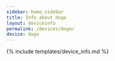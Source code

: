 ```yaml
---
sidebar: home_sidebar
title: Info about dogo
layout: deviceinfo
permalink: /devices/dogo/
device: dogo
---
```

{% include templates/device_info.md %}
